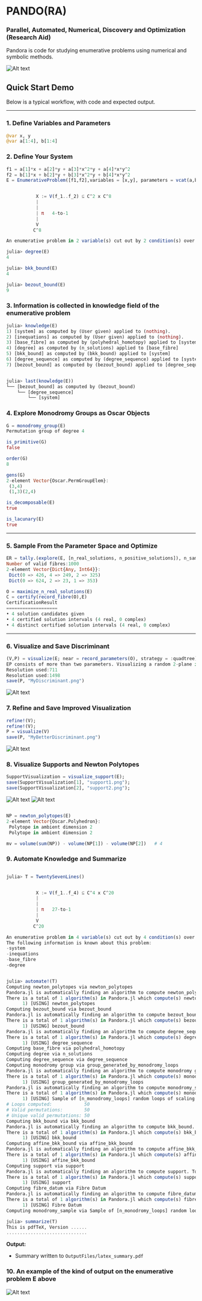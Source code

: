 
# PANDO(RA)
### Parallel, Automated, Numerical, Discovery and Optimization (Research Aid)

Pandora is code for studying enumerative problems using numerical and symbolic methods. 



![Alt text](ReadMeImages/Pandoralogo.png?raw=true "Parallel, Automated, Numerical, Discovery and Optimization (Research Aid)")




## Quick Start Demo

Below is a typical workflow, with code and expected output. 

---

### 1. **Define Variables and Parameters**

```julia
@var x, y
@var a[1:4], b[1:4]
```

### 2. **Define Your System**

```julia
f1 = a[1]*x + a[2]*y + a[3]*x^2*y + a[4]*x*y^2
f2 = b[1]*x + b[2]*y + b[3]*x^2*y + b[4]*x*y^2
E = EnumerativeProblem([f1,f2],variables = [x,y], parameters = vcat(a,b), torus_only=true)


           X := V(f_1..f_2) ⊆ C^2 x C^8
           |
           |
           | π   4-to-1
           |
           V
          C^8

An enumerative problem in 2 variable(s) cut out by 2 condition(s) over 8 parameter(s).

julia> degree(E)
4

julia> bkk_bound(E)
4

julia> bezout_bound(E)
9
```
### 3. **Information is collected in knowledge field of the enumerative problem**

```julia
julia> knowledge(E)
1) [system] as computed by (User given) applied to (nothing).
2) [inequations] as computed by (User given) applied to (nothing).
3) [base_fibre] as computed by (polyhedral_homotopy) applied to [system, inequations]
4) [degree] as computed by (n_solutions) applied to [base_fibre]
5) [bkk_bound] as computed by (bkk_bound) applied to [system]
6) [degree_sequence] as computed by (degree_sequence) applied to [system]
7) [bezout_bound] as computed by (bezout_bound) applied to [degree_sequence]


julia> last(knowledge(E))
└── [bezout_bound] as computed by (bezout_bound)
    └── [degree_sequence]
        └── [system]
```


### 4. **Explore Monodromy Groups as Oscar Objects**

```julia
G = monodromy_group(E)
Permutation group of degree 4

is_primitive(G)
false

order(G)
8

gens(G)
2-element Vector{Oscar.PermGroupElem}:
 (3,4)
 (1,3)(2,4)

is_decomposable(E)
true

is_lacunary(E)
true
```

---

### 5. **Sample From the Parameter Space and Optimize**

```julia
ER = tally.(explore(E, [n_real_solutions, n_positive_solutions]), n_samples = 1000)
Number of valid fibres:1000
2-element Vector{Dict{Any, Int64}}:
 Dict(0 => 426, 4 => 249, 2 => 325)
 Dict(0 => 624, 2 => 23, 1 => 353)

O = maximize_n_real_solutions(E)
C = certify(record_fibre(O),E)
CertificationResult
===================
• 4 solution candidates given
• 4 certified solution intervals (4 real, 0 complex)
• 4 distinct certified solution intervals (4 real, 0 complex)

```

---

### 6. **Visualize and Save Discriminant**

```julia
(V,P) = visualize(E; near = record_parameters(O), strategy = :quadtree)
EP consists of more than two parameters. Visualizing a random 2-plane in the parameter space.
Resolution used:711
Resolution used:1498
save(P, "MyDiscriminant.png")
```

![Alt text](ReadMeImages/MyDiscriminant.png?raw=true "n_real_solutions Visualization")


### 7. **Refine and Save Improved Visualization**

```julia
refine!(V);
refine!(V);
P = visualize(V)
save(P, "MyBetterDiscriminant.png")
```

![Alt text](ReadMeImages/MyBetterDiscriminant.png?raw=true "Better n_real_solutions Visualization")


### 8. **Visualize Supports and Newton Polytopes**

```julia
SupportVisualization = visualize_support(E);
save(SupportVisualization[1], "support1.png");
save(SupportVisualization[2], "support2.png");
```

![Alt text](ReadMeImages/support1.png?raw=true "Newton Polytope and Support Visualization")
![Alt text](ReadMeImages/support2.png?raw=true "Newton Polytope and Support Visualization")


```julia

NP = newton_polytopes(E)
2-element Vector{Oscar.Polyhedron}:
 Polytope in ambient dimension 2
 Polytope in ambient dimension 2

mv = volume(sum(NP)) - volume(NP[1]) - volume(NP[2])   # 4
```

### 9. **Automate Knowledge and Summarize**

```julia

julia> T = TwentySevenLines()


           X := V(f_1..f_4) ⊆ C^4 x C^20
           |
           |
           | π   27-to-1
           |
           V
          C^20

An enumerative problem in 4 variable(s) cut out by 4 condition(s) over 20 parameter(s).
The following information is known about this problem:
-system
-inequations
-base_fibre
-degree


julia> automate!(T)
Computing newton_polytopes via newton_polytopes
Pandora.jl is automatically finding an algorithm to compute newton_polytopes. To specify an algorithm, call again with algorithm=>[nameofalgorithm]
There is a total of 1 algorithm(s) in Pandora.jl which compute(s) newton_polytopes:
      1) [USING] newton_polytopes
Computing bezout_bound via bezout_bound
Pandora.jl is automatically finding an algorithm to compute bezout_bound. To specify an algorithm, call again with algorithm=>[nameofalgorithm]
There is a total of 1 algorithm(s) in Pandora.jl which compute(s) bezout_bound:
      1) [USING] bezout_bound
Pandora.jl is automatically finding an algorithm to compute degree_sequence. To specify an algorithm, call again with algorithm=>[nameofalgorithm]
There is a total of 1 algorithm(s) in Pandora.jl which compute(s) degree_sequence:
      1) [USING] degree_sequence
Computing base_fibre via polyhedral_homotopy
Computing degree via n_solutions
Computing degree_sequence via degree_sequence
Computing monodromy group via group_generated_by_monodromy_loops
Pandora.jl is automatically finding an algorithm to compute monodromy group. To specify an algorithm, call again with algorithm=>[nameofalgorithm]
There is a total of 1 algorithm(s) in Pandora.jl which compute(s) monodromy group:
      1) [USING] group_generated_by_monodromy_loops
Pandora.jl is automatically finding an algorithm to compute monodromy_sample. To specify an algorithm, call again with algorithm=>[nameofalgorithm]
There is a total of 1 algorithm(s) in Pandora.jl which compute(s) monodromy_sample:
      1) [USING] Sample of [n_monodromy_loops] random loops of scaling [monodromy_loop_scaling]
# Loops computed:            50
# Valid permutations:        50
# Unique valid permutations: 50
Computing bkk_bound via bkk_bound
Pandora.jl is automatically finding an algorithm to compute bkk_bound. To specify an algorithm, call again with algorithm=>[nameofalgorithm]
There is a total of 1 algorithm(s) in Pandora.jl which compute(s) bkk_bound:
      1) [USING] bkk_bound
Computing affine_bkk_bound via affine_bkk_bound
Pandora.jl is automatically finding an algorithm to compute affine_bkk_bound. To specify an algorithm, call again with algorithm=>[nameofalgorithm]
There is a total of 1 algorithm(s) in Pandora.jl which compute(s) affine_bkk_bound:
      1) [USING] affine_bkk_bound
Computing support via support
Pandora.jl is automatically finding an algorithm to compute support. To specify an algorithm, call again with algorithm=>[nameofalgorithm]
There is a total of 1 algorithm(s) in Pandora.jl which compute(s) support:
      1) [USING] support
Computing fibre_datum via Fibre Datum
Pandora.jl is automatically finding an algorithm to compute fibre_datum. To specify an algorithm, call again with algorithm=>[nameofalgorithm]
There is a total of 1 algorithm(s) in Pandora.jl which compute(s) fibre_datum:
      1) [USING] Fibre Datum
Computing monodromy_sample via Sample of [n_monodromy_loops] random loops of scaling [monodromy_loop_scaling]

julia> summarize(T)
This is pdfTeX, Version ......
..............................
```
**Output:**  
- Summary written to `OutputFiles/latex_summary.pdf`


### 10. An example of the kind of output on the enumerative problem E above


![Alt text](ReadMeImages/PandoraSummaryExample.png?raw=true "Pandora Summary")

